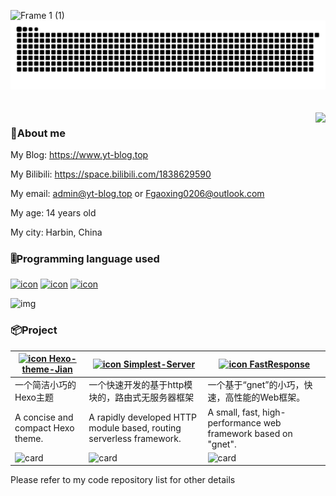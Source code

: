 ![Frame 1 (1)](https://github.com/Fgaoxing/Fgaoxing/assets/92655031/1cba8644-c53c-44b7-a7f1-7bd72cfd0e16)
<picture>
  <source media="(prefers-color-scheme: dark)" srcset="https://github.com/Fgaoxing/Fgaoxing/raw/main/github-snake-dark.svg">
  <source media="(prefers-color-scheme: light)" srcset="https://github.com/Fgaoxing/Fgaoxing/raw/main/github-snake.svg">
  <img src="https://github.com/Fgaoxing/Fgaoxing/raw/main/github-snake.svg">
</picture>
<a href="#">
  <br /><br /><br />
  <img align="right" src="https://github-readme-stats.vercel.app/api?username=Fgaoxing&show_icons=true&show=reviews,discussions_started,discussions_answered,prs_merged,prs_merged_percentage&rank_icon=percentile&include_all_commits=true" />
</a>

### 👦About me
My Blog: https://www.yt-blog.top

My Bilibili: https://space.bilibili.com/1838629590

My email: admin@yt-blog.top or Fgaoxing0206@outlook.com

My age: 14 years old

My city: Harbin, China

### 🎚️Programming language used
[![icon](https://img.shields.io/badge/-Python-3e74a2?style=flat-square&logo=Python&logoColor=fff)](https://www.python.org/) [![icon](https://img.shields.io/badge/-Go-00add8?style=flat-square&logo=Go&logoColor=fff)](https://go.dev/)  [![icon](https://img.shields.io/badge/-Node.js-339933?style=flat-square&logo=Node.js&logoColor=fff)](https://nodejs.org/)

![img](https://github-readme-stats.xaoxuu.com/api/top-langs/?username=Fgaoxing&layout=compact)

### 📦Project
| [![icon](https://avatars.githubusercontent.com/u/134116865?s=20&v=4) Hexo-theme-Jian](https://github.com/Hexo-theme-Jian/Hexo-theme-Jian) | [![icon](https://avatars.githubusercontent.com/u/119643577?s=20&v=4) Simplest-Server](https://github.com/simplest-server/simplest-server) | [![icon](https://avatars.githubusercontent.com/u/142860593?s=20&v=4) FastResponse](https://github.com/fast-response/fast-response) |
| --- | --- | ---|
| 一个简洁小巧的Hexo主题 | 一个快速开发的基于http模块的，路由式无服务器框架 | 一个基于“gnet”的小巧，快速，高性能的Web框架。 |
| A concise and compact Hexo theme. | A rapidly developed HTTP module based, routing serverless framework. | A small, fast, high-performance web framework based on "gnet". |
| ![card](https://github-readme-stats.xaoxuu.com/api/pin/?username=Hexo-theme-Jian&repo=Hexo-theme-Jian&show_owner=true) | ![card](https://github-readme-stats.xaoxuu.com/api/pin/?username=simplest-server&repo=simplest-server&show_owner=true) | ![card](https://github-readme-stats.xaoxuu.com/api/pin/?username=fast-response&repo=fast-response&show_owner=true) |

Please refer to my code repository list for other details
